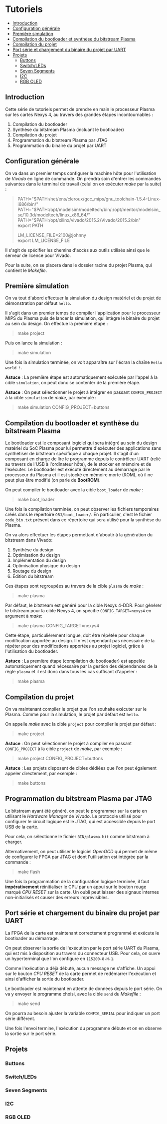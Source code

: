 # Tutoriels

- [Introduction](#introduction)
- [Configuration générale](#configuration-générale)
- [Première simulation](#première-simulation)
- [Compilation du bootloader et synthèse du bitstream Plasma](#compilation-du-bootloader-et-synthèse-du-bitstream-plasma)
- [Compilation du projet](#compilation-du-projet)
- [Port série et chargement du binaire du projet par UART](#port-série-et-chargement-du-binaire-du-projet-par-uart)
- [Projets](#projets)
	- [Buttons](#buttons)
	- [Switch/LEDs](#switchleds)
	- [Seven Segments](#seven-segments)
	- [I2C](#i2c)
	- [RGB OLED](#rgb-oled)

## Introduction

Cette série de tutoriels permet de prendre en main le processeur Plasma sur les cartes Nexys 4, au travers des grandes étapes incontournables :

1. Compilation du bootloader
1. Synthèse du bitstream Plasma (incluant le bootloader)
2. Compilation du projet
3. Programmation du bitstream Plasma par JTAG
4. Programmation du binaire du projet par UART

## Configuration générale

On va dans un premier temps configurer la machine hôte pour l'utilisation de *Vivado* en ligne de commande. On prendra soin d'entrer les commandes suivantes dans le terminal de travail (celui on on exécuter *make* par la suite) :

> PATH="$PATH:/net/ens/cleroux/gcc_mips/gnu_toolchain-1.5.4-Linux-i686/bin/"  
> PATH="$PATH:/opt/modelsim/modeltech/bin/:/opt/mentor/modelsim_se/10.3d/modeltech/linux_x86_64/"  
> PATH="$PATH:/opt/xilinx/vivado/2015.2/Vivado/2015.2/bin"  
> export PATH
>
> LM_LICENSE_FILE=2100@johnny  
> export LM_LICENSE_FILE

Il s'agit de spécifier les chemins d'accès aux outils utilisés ainsi que le serveur de licence pour Vivado.

Pour la suite, on se placera dans le dossier racine du projet Plasma, qui contient le *Makefile*.

## Première simulation

On va tout d'abord effectuer la simulation du design matériel et du projet de démonstration par défaut `hello`.

Il s'agit dans un premier temps de compiler l'application pour le processeur MIPS du Plasma puis de lancer la simulation, qui intègre le binaire du projet au sein du design. On effectue la première étape :
> make project

Puis on lance la simulation :
> make simulation

Une fois la simulation terminée, on voit apparaître sur l'écran la chaîne `Hello world !`.

**Astuce** : La première étape est automatiquement exécutée par l'appel à la cible `simulation`, on peut donc se contenter de la première étape.

**Astuce** : On peut sélectionner le projet à intégrer en passant `CONFIG_PROJECT` à la cible `simulation` de *make*, par exemple :
> make simulation CONFIG_PROJECT=buttons

## Compilation du bootloader et synthèse du bitstream Plasma

Le bootloader est le composant logiciel qui sera intégré au sein du design matériel du SoC Plasma pour lui permettre d'exécuter des applications sans synthétiser de bitstream spécifique à chaque projet. Il s'agit d'un composant en charge de lire le programme depuis le contrôleur UART (relié au travers de l'USB à l'ordinateur hôte), de le stocker en mémoire et de l'exécuter. Le bootloader est exécuté directement au démarrage par le processeur du Plasma et il est stocké en mémoire morte (ROM), où il ne peut plus être modifié (on parle de **BootROM**).

On peut compiler le bootloader avec la cible `boot_loader` de *make* :
> make boot_loader

Une fois la compilation terminée, on peut observer les fichiers temporaires créés dans le répertoire `OBJ/boot_loader/`. En particulier, c'est le fichier `code_bin.txt` présent dans ce répertoire qui sera utilisé pour la synthèse du Plasma.

On va alors effectuer les étapes permettant d'aboutir à la génération du bitstream dans Vivado:

1. Synthèse du design
2. Optimisation du design
3. Implémentation du design
4. Optimisation physique du design
5. Routage du design
6. Édition du bitstream

Ces étapes sont regroupées au travers de la cible `plasma` de *make* :
> make plasma

Par défaut, le bitstream est généré pour la cible Nexys 4-DDR. Pour générer le bitstream pour la cible Nexys 4, on spécifie `CONFIG_TARGET=nexys4` en argument à *make*:
> make plasma CONFIG_TARGET=nexys4

Cette étape, particulièrement longue, doit être répétée pour chaque modification apportée au design. Il n'est cependant pas nécessaire de la répéter pour des modifications apportées au projet logiciel, grâce à l'utilisation du bootloader.

**Astuce** : La première étape (compilation du bootloader) est appelée automatiquement quand nécessaire par la gestion des dépendances de la règle `plasma` et il est donc dans tous les cas suffisant d'appeler :
> make plasma

## Compilation du projet

On va maintenant compiler le projet que l'on souhaite exécuter sur le Plasma. Comme pour la simulation, le projet par défaut est `hello`.

On appelle *make* avec la cible `project` pour compiler le projet par défaut :
> make project

**Astuce** : On peut sélectionner le projet à compiler en passant `CONFIG_PROJECT` à la cible `project` de *make*, par exemple :
> make project CONFIG_PROJECT=buttons

**Astuce** : Les projets disposent de cibles dédiées que l'on peut également appeler directement, par exemple :
> make buttons

## Programmation du bitstream Plasma par JTAG

Le bitstream ayant été généré, on peut le programmer sur la carte en utilisant le *Hardware Manager* de *Vivado*. Le protocole utilisé pour configurer le circuit logique est le JTAG, qui est accessible depuis le port USB de la carte.

Pour cela, on sélectionne le fichier `BIN/plasma.bit` comme bitstream à charger.

Alternativement, on peut utiliser le logiciel *OpenOCD* qui permet de même de configurer le FPGA par JTAG et dont l'utilisation est intégrée par la commande :
> make flash

Une fois la programmation de la configuration logique terminée, il faut **impérativement** réinitialiser le CPU par un appui sur le bouton rouge marqué *CPU RESET* sur la carte. Un oubli peut laisser des signaux internes non-initialisés et causer des erreurs imprévisibles.

## Port série et chargement du binaire du projet par UART

La FPGA de la carte est maintenant correctement programmé et exécute le bootloader au démarrage.

On peut observer la sortie de l'exécution par le port série UART du Plasma, qui est mis à disposition au travers du connecteur USB. Pour cela, on ouvre un hyperterminal que l'on configure en `115200-8-N-1`.

Comme l'exécution a déjà débuté, aucun message ne s'affiche. Un appui sur le bouton *CPU RESET* de la carte permet de redémarrer l'exécution et ainsi d'afficher la sortie du bootloader.

Le bootloader est maintenant en attente de données depuis le port série. On va y envoyer le programme choisi, avec la cible `send` du *Makefile* :
> make send

On pourra au besoin ajuster la variable `CONFIG_SERIAL` pour indiquer un port série différent.

Une fois l'envoi termine, l'exécution du programme débute et on en observe la sortie sur le port série.

## Projets

### Buttons

### Switch/LEDs

### Seven Segments

### I2C

### RGB OLED
